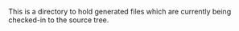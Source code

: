 This is a directory to hold generated files which are currently being
checked-in to the source tree.
